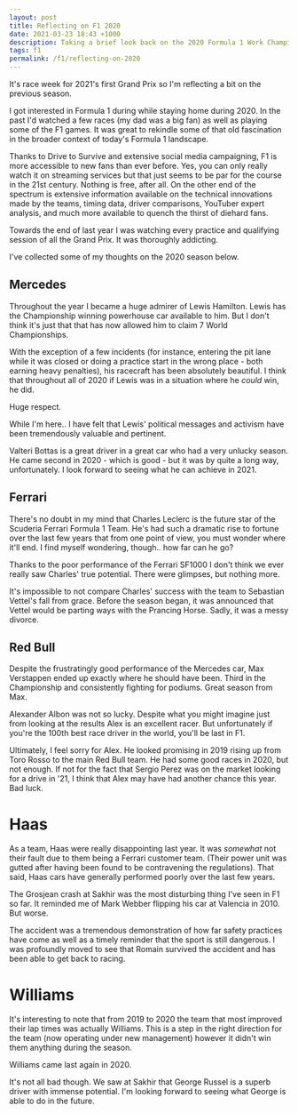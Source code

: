 ```yaml
---
layout: post
title: Reflecting on F1 2020
date: 2021-03-23 18:43 +1000
description: Taking a brief look back on the 2020 Formula 1 Work Championship
tags: f1
permalink: /f1/reflecting-on-2020
---
```


It's race week for 2021's first Grand Prix so I'm reflecting a bit on the previous season.

I got interested in Formula 1 during while staying home during 2020.
In the past I'd watched a few races (my dad was a big fan) as well as playing some of the F1 games.
It was great to rekindle some of that old fascination in the broader context of today's Formula 1 landscape.

Thanks to Drive to Survive and extensive social media campaigning, F1 is more accessible to new fans than ever before.
Yes, you can only really watch it on streaming services but that just seems to be par for the course in the 21st century.
Nothing is free, after all.
On the other end of the spectrum is extensive information available on the technical innovations made by the teams, timing data, driver comparisons, YouTuber expert analysis, and much more available to quench the thirst of diehard fans.

Towards the end of last year I was watching every practice and qualifying session of all the Grand Prix.
It was thoroughly addicting.

I've collected some of my thoughts on the 2020 season below.

## Mercedes

Throughout the year I became a huge admirer of Lewis Hamilton.
Lewis has the Championship winning powerhouse car available to him.
But I don't think it's just that that has now allowed him to claim 7 World Championships.

With the exception of a few incidents (for instance, entering the pit lane while it was closed or doing a practice start in the wrong place - both earning heavy penalties), his racecraft has been absolutely beautiful.
I think that throughout all of 2020 if Lewis was in a situation where he *could* win, he did.

Huge respect.

While I'm here.. I have felt that Lewis' political messages and activism have been tremendously valuable and pertinent.

Valteri Bottas is a great driver in a great car who had a very unlucky season.
He came second in 2020 - which is good - but it was by quite a long way, unfortunately.
I look forward to seeing what he can achieve in 2021.

## Ferrari

There's no doubt in my mind that Charles Leclerc is the future star of the Scuderia Ferrari Formula 1 Team.
He's had such a dramatic rise to fortune over the last few years that from one point of view, you must wonder where it'll end.
I find myself wondering, though.. how far can he go?

Thanks to the poor performance of the Ferrari SF1000 I don't think we ever really saw Charles' true potential.
There were glimpses, but nothing more.

It's impossible to not compare Charles' success with the team to Sebastian Vettel's fall from grace.
Before the season began, it was announced that Vettel would be parting ways with the Prancing Horse.
Sadly, it was a messy divorce.

## Red Bull

Despite the frustratingly good performance of the Mercedes car, Max Verstappen ended up exactly where he should have been.
Third in the Championship and consistently fighting for podiums.
Great season from Max.

Alexander Albon was not so lucky.
Despite what you might imagine just from looking at the results Alex is an excellent racer.
But unfortunately if you're the 100th best race driver in the world, you'll be last in F1.

Ultimately, I feel sorry for Alex.
He looked promising in 2019 rising up from Toro Rosso to the main Red Bull team.
He had some good races in 2020, but not enough.
If not for the fact that Sergio Perez was on the market looking for a drive in '21, I think that Alex may have had another chance this year.
Bad luck.

# Haas

As a team, Haas were really disappointing last year.
It was *somewhat* not their fault due to them being a Ferrari customer team.
(Their power unit was gutted after having been found to be contravening the regulations).
That said, Haas cars have generally performed poorly over the last few years.

The Grosjean crash at Sakhir was the most disturbing thing I've seen in F1 so far.
It reminded me of Mark Webber flipping his car at Valencia in 2010.
But worse.

The accident was a tremendous demonstration of how far safety practices have come as well as a timely reminder that the sport is still dangerous.
I was profoundly moved to see that Romain survived the accident and has been able to get back to racing.

# Williams

It's interesting to note that from 2019 to 2020 the team that most improved their lap times was actually Williams.
This is a step in the right direction for the team (now operating under new management) however it didn't win them anything during the season.

Williams came last again in 2020.

It's not all bad though.
We saw at Sakhir that George Russel is a superb driver with immense potential.
I'm looking forward to seeing what George is able to do in the future.
